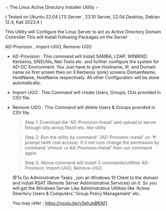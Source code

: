 -: The Linux Active Directory Installer Utility :-

( Tested on Ubuntu 22.04 LTS Server , 23.10 Server, 22.04 Desktop, Debian 12.4,  Kali 2023.4 )

This Utility will Configure the Linux Server to act as Active Directory Domain Controller
This will Install Following Packages on the Server

AD-Provision , Import-UGO, Remove-UGO

* AD-Provision : This command will Install SAMBA, LDAP, WINBIND, Kerberos, DNSUtils, Net-Tools etc. and further configure the system for AD-DC Environment.
  You Just have to give Hostname, IP, and Domain name on first screen then on 3 Kerberos (pink) screens DomainName, HostName, HostName respectively.
  All other Configuration will be done automatically.

* Import-UGO : This Command will create Users, Groups, OUs provided in CSV file.
* Remove-UGO : This Command will delete Users & Groups provided in CSV file.

  >Step 1:
          Download the 'AD-Provision-Install' and upload to server through stfp,wincp,filezill etc. like utility
  
  >Step 2:
          Run the utility by command './AD-Provision-Install' on '#' prompt (with root access).
          If it not runs change the permission by command 'chmod +x AD-Provision-Install' then run command again.
  
  >Step 3:
          Above command will install 3 commands/utilities AD-Provision, Import-UGO, Remove-UGO.

  @To Do Administrative Tasks , join an Windows 10 Client to the domain and install RSAT (Remote Server Administrative Services) on it.
  So you will get the Windows Server Like Administrative Utilities like 'Active Directory Users & Computers','Group Policy Management' etc.

  You may refer : https://youtu.be/ySehJeBKAFI
  

  
          

